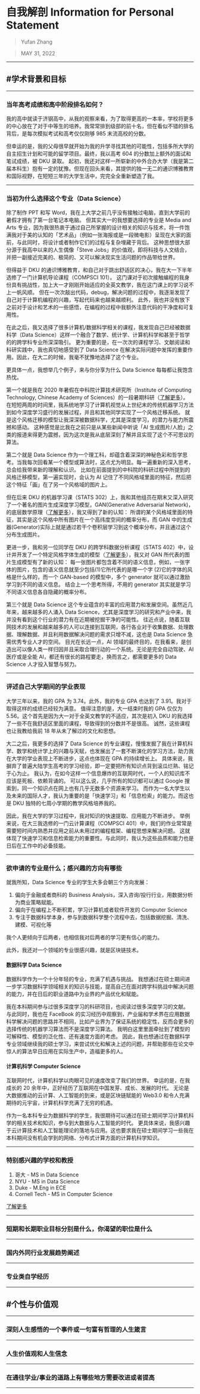 # 自我解剖 Information for Personal Statement

> Yufan Zhang

> MAY 31, 2022

---

## **#学术背景和目标**

---

### **当年高考成绩和高中阶段排名如何？**

我的高中就读于济钢高中，从我的观察来看，为了取得更高的一本率，学校将更多的中心放在了对于中等生的培养。我常常排到级部的前十名，但在看似不错的排名背后，是每次模拟考试和高考仅仅刚够 985 末流高校的分数。

但幸运的是，我的父母很早就开始为我的升学寻找其他的可能性，包括多所大学的自主招生计划和可能的留学项目。最终，我以高考 604 的分数加上额外的面试和笔试成绩，被 DKU 录取。
起初，我还对这样一所崭新的中外合办大学（我是第二届本科生）抱有一定的犹豫。但现在回头来看，其提供的独一无二的通识博雅教育和国际视野，在短短三年的大学生活中，完完全全重新塑造了我。

---

### **当初为什么选择这个专业（Data Science）**

除了制作 PPT 和写 Word，我在上大学之前几乎没有接触过电脑，直到大学前的暑假才拥有了第一台笔记本电脑。
但其实大一的我想要选择的专业是 Media and Arts 专业，因为我很热衷于通过自己所掌握的设计相关的知识与技术，将一件饱满我对于美的认知的「艺术品」（例如一张海报或是一段微电影）呈现在大家的面前，与此同时，将设计或者制作它们的过程与复杂埋藏于背后。
这种思想很大部分源于我高中以来的人生偶像「Steve Jobs」的价值观，即将科技与人文结合，并把一副接近完美的、极简的、又可以解决现实生活问题的作品带给世界。

但得益于 DKU 的通识博雅教育，和自己对于跳出舒适区的决心，我在大一下半年选修了一门计算机导论课程（COMPSCI 101）。
这门课对于初次接触编程的我身份具有挑战性，加上大一才刚刚开始适应的全英文教学，我在这门课上的学习说不上一帆风顺。
但在一次次敲出代码，debug，解决问题的过程中，我逐渐发现了自己对于计算机编程的兴趣，写起代码来也越来越顺利。
此外，我也并没有放下之前对于设计和艺术的一些感悟，在编程的过程中我额外注意代码的干净度和可复用性。

在此之后，我又选择了很多计算机/数据科学相关的课程，我发现自己已经被数据科学（Data Science）这样一个融合了数学、统计学、计算机科学和甚至于哲学的的跨学科专业所深深吸引。
更为重要的是，在一次次的课程学习、文献阅读和科研实践中，我也真切地感受到了 Data Science 在解决实际问题中发挥的重要作用。因此，在大二的时候，我毫不犹豫地选择了这个专业。

更具体一点，我想举几个例子，来与你分享为什么 Data Science 每每都让我饱含热忱。

第一个就是我在 2020 年暑假在中科院计算技术研究所（Institute of Computing Technology, Chinese Academy of Sciences）的一段暑期科研（[了解更多](../Innovate/CycleGAN.md)）。
在短短两周的时间里，我系统地学习了计算机视觉从上世纪末的传统机器学习方法到如今深度学习盛行的发展过程，并且和其他同学实现了一个风格迁移系统。
就是这个风格迁移的模型让我深深被数据科学，尤其是深度学习，的潜力与能力所震撼和感动。
这种感觉是比我在之前只是从某些新闻中听说「AI 生成图片/人脸」之类的报道来得更为震撼，因为这次是我从底层深刻了解并且实现了这个不可思议的算法。

第二个就是 Data Science 作为一个理工科，却蕴含着深深的神秘色彩和哲学思考。当我每次回看某一个模型或算法时，这点尤为明显。每一遍重新的深入思考，总会给我带来新的理解和认识。
比如在前面提到的中科院的科研过程中所提到的风格迁移模型，第一遍实现时，会认为 AI 记住了不同风格域里面的特征，然后把这个特征「画」在了另一个风格域的图片上。

但在后来 DKU 的机器学习课（STATS 302）上，我和其他组员在期末又深入研究了一个著名的图片生成深度学习模型，GAN(Generative Adversarial Network)，的底层数学原理（[了解更多](../Innovate/GAN.md)），我又得到了新的认知：
所谓的某个风格域里面的特征，其实是这个风格中所有图片在一个高纬度空间的概率分布，而 GAN 中的生成器(Generator)实际上就是通过若干个卷积层学习到这个概率分布，并且通过这个分布生成图片。

更进一步，我和另一位同学在 DKU 的跨学科数据分析课程（STATS 402）中，设计并开发了一个特定风格字体生成的模型（[了解更多](../Projects/MFNet.md)），我又对 GAN 所代表的图片生成模型有了新的认知：
每一张图片都包含着不同的语义信息，例如，一张字体的图片，包含的语义信息就至少包括(1)它所代表的是哪一个字 (2)它的字体的风格是什么样的，而一个 GAN-based 的模型中，多个 generator 就可以通过激励学习到不同的语义信息。
结合上一个思考所得，不用的 generator 其实就是学习不同语义信息各自隐藏的概率分布。

第三个就是 Data Science 这个专业蕴含的丰富的应用潜力和发展空间。虽然近几年来，越来越多的人涌入 Data Science，尤其是深度学习的研究和产业中来，我并没有看到这个行业的潜力有在近期被挖掘干净的可能性。
往近点说，随着互联网技术的发展和越来越多的人可以连接到互联网，各行各业对于收集数据、处理数据、理解数据、并且利用数据解决问题的需求只增不减，这也是 Data Science 急需优秀专业人才的空间。
目光在长远一点，AI 领域的最终目的，在我看来，是创造出可以像人类一样归因并且采取合理行动的一个系统。无论是完全自动驾驶、AI 医疗或是全能 AI，都还有很长的路程要走，换而言之，都需要更多的 Data Science 人才投入智慧与努力。

---

### **评述自己大学期间的学业表现**

大学三年以来，我的 GPA 为 3.74。此外，我的专业 GPA 也达到了 3.91。我对于取得这样的成绩已经较为满意。
值得注意的是，大一结束时我的 GPA 仅仅为 5.56。这个首先是因为大一对于全英文教学的不适应，其次是初入 DKU 的我选择了一些不在我舒适区里面的课程，导致得到的分数并不是很高。
诚然，这些课程也让我教给我前 18 年从未了解过的文化和思想。

大二之后，我更多的选择了 Data Science 的专业课程，慢慢发掘了我在计算机科学、数学和统计学上的兴趣与天赋，也发展出了一套不断演化的学习方法，助力我在大学的学业表现上不断进步，这点也体现在 GPA 的持续增长上。
具体来说，我摒弃了普遍大陆学生高考的学习经验，即一定要把所有知识点背到滚瓜烂熟、铭记于心为止。
我认为，在如今这样一个信息爆炸的互联网时代，一个人的知识库不应该是死板、依赖背诵的。
可以这么说，几乎所有的知识都可以通过 Google 搜索到，同一个知识点在网上也有几乎无数多个资源来学习。
而作为一名大学生以及未来的国际人才，我认为重要的是「快速学习」和「信息检索」的能力。而这也是 DKU 独特的七周小学期的教学风格培养我的。

因此，我在大学的学习过程中，我对知识的快速提取、应用能力不断进步。
举例来说，在大三我选修的一门云计算课程（COMPSCI 401）中，我们的作业常常是需要短时间内熟悉并应用之前从未用过的编程框架、编程思想来解决问题。
这就体现了快速学习和信息检索能力的重要性。与此同时，我认为这些品质和能力也是日后在工作中的必备技能。

---

### **欲申请的专业是什么；感兴趣的方向有哪些**

就我所知，Data Science 专业的学生大多会朝三个方向发展：

1. 偏向于金融或者商科的 Business Analysis，深入咨询/投行行业，用数据分析为商业策略赋能。
2. 偏向于在编程上不断积累，学习计算机或者软件开发的 Computer Science
3. 专注于数据科学本身，参与到数据科学整个流程中去，包括数据挖掘、清洗、建模、可视化等

我个人更倾向于后两者，也相信我对后两者的学习更有信心的能力。

此外，我还对一个领域的专业很感兴趣，就是区块链技术。

#### **数据科学 Data Science**

<!-- 我理解的数据科学是指利用统计学模型（包括经典统计，机器学习模型，深度学习模型）进行建模和分析，并指导现实生活决策的过程。 -->

数据科学作为一个十分年轻的专业，充满了机遇与挑战。
我想通过在硕士期间进一步学习数据科学领域相关的知识与技能，提高自己在面对跨学科挑战中解决问题的能力，并在日后的职业道路中为业界的产品优化和赋能。

我在本科期间参与过很多深度学习的科研项目，也阅读过很多深度学习的文献。
与此同时，我也在 FaceBook 的实习经历中观察到，产业届和学术界在应用数据科学解决问题的思路并不相同，比如产业界为了保证系统的稳定性，反而会更多的选择传统的机器学习算法而不是深度学习算法。
我明白这里里面牵扯到了模型的可解释性、模型的泛化性、还有速度方面的考虑。
因此，我也想通过在数据科学专业领域继续我的硕士学习，来尝试优化和解决上述的问题，并帮助那些在论文中惊人的算法早日应用在实际生产中，造福更多的人。

#### **计算机科学 Computer Science**

互联网时代，计算机科学以肉眼可见的速度改变了我们的世界。
幸运的是，在我成长的 20 余年中，正好经历了互联网在中国发芽、成长、发展的时代。
无论是大数据推动的云计算、人工智能的到来，或是区块链赋能的 Web3.0 和令人充满期待的元宇宙，计算机科学充满了无穷的机遇。

作为一名本科专业为数据科学的学生，我很期待可以通过在硕士期间学习计算机科学的相关技术和知识，参与到大数据与人工智能的时代。
更具体来说，我感兴趣于云计算技术和人工智能理论的落地与应用。这也要求我在硕士期间学习一些我在本科期间没有机会学到的网络、分布式计算方面的计算机科学知识。

---

### **特别感兴趣的学校和教授**

1. 哥大 - MS in Data Science 
2. NYU - MS in Data Science
3. Duke - M.Eng in ECE
4. Cornell Tech - MS in Computer Science

[了解更多](../Life/GraduatePrograms.md)

---

### **短期和长期职业目标分别是什么，你渴望的职位是什么**



---

### **国内外同行业发展趋势阐述**

---

### **专业类自学经历**

---

## **#个性与价值观**

---

### **深刻人生感悟的一个事件或一句富有哲理的人生箴言**

---

### **人生价值观和人生信念**

---

### **在通往学业/事业的道路上有哪些地方需要改进或者提高**

---

